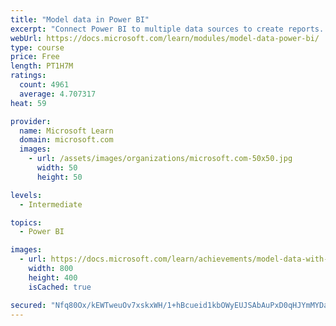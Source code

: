 ```yaml
---
title: "Model data in Power BI"
excerpt: "Connect Power BI to multiple data sources to create reports. Define the relationship between your data sources."
webUrl: https://docs.microsoft.com/learn/modules/model-data-power-bi/
type: course
price: Free
length: PT1H7M
ratings:
  count: 4961
  average: 4.707317
heat: 59

provider:
  name: Microsoft Learn
  domain: microsoft.com
  images:
    - url: /assets/images/organizations/microsoft.com-50x50.jpg
      width: 50
      height: 50

levels:
  - Intermediate

topics:
  - Power BI

images:
  - url: https://docs.microsoft.com/learn/achievements/model-data-with-power-bi-desktop-social.png
    width: 800
    height: 400
    isCached: true

secured: "Nfq80Ox/kEWTweuOv7xskxWH/1+hBcueid1kbOWyEUJSAbAuPxD0qHJYmMYDaIw3TbU0pFCmrueGVavpjKRoHmLyPHkOHW9ZqYVg1zv5DQAjQPRkK31cA8376z1oN5ZMTtnRfsUPuLwFH5RDJLGgwws7XhtdvFaec0m5Hx/CLRhzfYc9b3Lrbg1FXPHQB9lJ7XAKx8HsolAqGKIwpDg+Rrp5HmApUMhXaleQz+USDJvkkcc8hEpI28EAqrTErzeuUZoMmj7slVyEed6oLIX6ky4VfUhFvmxFIP77EdaJSksThNNO7rZ2UDXiAyrSKFvC1bRIATHaHAz9WuMR8gbq66oJN4MkVSXd/Uk9FmM9lAXXBEazIFPYxcU49+E+698097lYSnLWh6Oy2++giT87HWuWoLfN1jgHamTnVy9YnwQ=;dBCckRVr72FAYXGkgCqgWw=="
---
```


